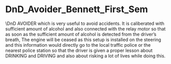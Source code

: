 # DnD_Avoider_Bennett_First_Sem
\DnD AVOIDER which is very useful to avoid accidents. It is caliberated with sufficient amount of alcohol and also connected with the relay motor so that as soon as the sufficient amount of alcohol is detected from the driver’s breath, The engine will be ceased as this setup is installed on the steering and this information would directly go to the local traffic police or the nearest police station so that the driver is given a proper lesson about DRINKING and DRIVING and also about risking a lot of lives while doing this.
